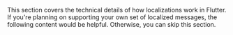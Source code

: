This section covers the technical details of how localizations work
in Flutter. If you're planning on supporting your own set of localized
messages, the following content would be helpful.
Otherwise, you can skip this section.
